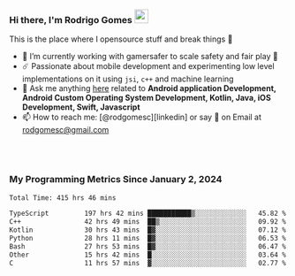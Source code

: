 
### Hi there, I'm Rodrigo Gomes <img src="https://media.giphy.com/media/hvRJCLFzcasrR4ia7z/giphy.gif" width="25px">
This is the place where I opensource stuff and break things 🤣
- 🔭 I’m currently working with gamersafer to scale safety and fair play 💜
- ☄️ Passionate about mobile development and experimenting low level implementations on it using `jsi`, `c++` and machine learning
- 💬 Ask me anything [here](https://github.com/rodgomesc/rodgomesc/issues) related to <b>Android application Development, Android Custom Operating System Development, Kotlin, Java, iOS Development, Swift, Javascript</b>
- 📫 How to reach me: [@rodgomesc][linkedin] or say 👋 on Email at [rodgomesc@gmail.com](mailto:rodgomesc@gmail.com)


<br/>

<!-- 
<picture>
  <img src="/github-metrics.svg" alt="Metrics">
</picture>
-->

</br>

### My Programming Metrics Since January 2, 2024 


<!--START_SECTION:waka-->

```txt
Total Time: 415 hrs 46 mins

TypeScript         197 hrs 42 mins ███████████▒░░░░░░░░░░░░░   45.82 %
C++                42 hrs 49 mins  ██▒░░░░░░░░░░░░░░░░░░░░░░   09.92 %
Kotlin             30 hrs 43 mins  █▓░░░░░░░░░░░░░░░░░░░░░░░   07.12 %
Python             28 hrs 11 mins  █▓░░░░░░░░░░░░░░░░░░░░░░░   06.53 %
Bash               27 hrs 53 mins  █▓░░░░░░░░░░░░░░░░░░░░░░░   06.47 %
Other              15 hrs 42 mins  █░░░░░░░░░░░░░░░░░░░░░░░░   03.64 %
C                  11 hrs 57 mins  ▓░░░░░░░░░░░░░░░░░░░░░░░░   02.77 %
```

<!--END_SECTION:waka-->
